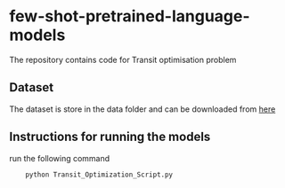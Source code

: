 # few-shot-pretrained-language-models

The repository contains code for Transit optimisation problem 

## Dataset

The dataset is store in the data folder and can be downloaded from [here](./data)

## Instructions for running the models

run the following command
```
    python Transit_Optimization_Script.py
```
